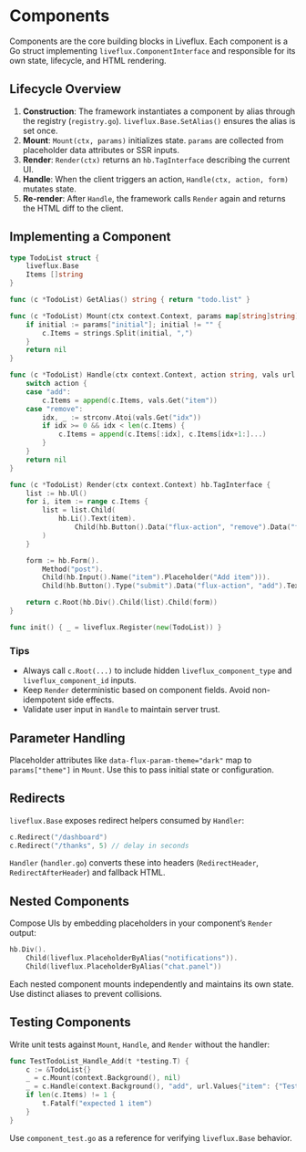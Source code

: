 # Components

Components are the core building blocks in Liveflux. Each component is a Go struct implementing `liveflux.ComponentInterface` and responsible for its own state, lifecycle, and HTML rendering.

## Lifecycle Overview

1. **Construction**: The framework instantiates a component by alias through the registry (`registry.go`). `liveflux.Base.SetAlias()` ensures the alias is set once.
2. **Mount**: `Mount(ctx, params)` initializes state. `params` are collected from placeholder data attributes or SSR inputs.
3. **Render**: `Render(ctx)` returns an `hb.TagInterface` describing the current UI.
4. **Handle**: When the client triggers an action, `Handle(ctx, action, form)` mutates state.
5. **Re-render**: After `Handle`, the framework calls `Render` again and returns the HTML diff to the client.

## Implementing a Component

```go
type TodoList struct {
    liveflux.Base
    Items []string
}

func (c *TodoList) GetAlias() string { return "todo.list" }

func (c *TodoList) Mount(ctx context.Context, params map[string]string) error {
    if initial := params["initial"]; initial != "" {
        c.Items = strings.Split(initial, ",")
    }
    return nil
}

func (c *TodoList) Handle(ctx context.Context, action string, vals url.Values) error {
    switch action {
    case "add":
        c.Items = append(c.Items, vals.Get("item"))
    case "remove":
        idx, _ := strconv.Atoi(vals.Get("idx"))
        if idx >= 0 && idx < len(c.Items) {
            c.Items = append(c.Items[:idx], c.Items[idx+1:]...)
        }
    }
    return nil
}

func (c *TodoList) Render(ctx context.Context) hb.TagInterface {
    list := hb.Ul()
    for i, item := range c.Items {
        list = list.Child(
            hb.Li().Text(item).
                Child(hb.Button().Data("flux-action", "remove").Data("flux-field-idx", strconv.Itoa(i)).Text("✕")),
        )
    }

    form := hb.Form().
        Method("post").
        Child(hb.Input().Name("item").Placeholder("Add item"))).
        Child(hb.Button().Type("submit").Data("flux-action", "add").Text("Add"))

    return c.Root(hb.Div().Child(list).Child(form))
}

func init() { _ = liveflux.Register(new(TodoList)) }
```

### Tips

- Always call `c.Root(...)` to include hidden `liveflux_component_type` and `liveflux_component_id` inputs.
- Keep `Render` deterministic based on component fields. Avoid non-idempotent side effects.
- Validate user input in `Handle` to maintain server trust.

## Parameter Handling

Placeholder attributes like `data-flux-param-theme="dark"` map to `params["theme"]` in `Mount`. Use this to pass initial state or configuration.

## Redirects

`liveflux.Base` exposes redirect helpers consumed by `Handler`:

```go
c.Redirect("/dashboard")
c.Redirect("/thanks", 5) // delay in seconds
```

`Handler` (`handler.go`) converts these into headers (`RedirectHeader`, `RedirectAfterHeader`) and fallback HTML.

## Nested Components

Compose UIs by embedding placeholders in your component’s `Render` output:

```go
hb.Div().
    Child(liveflux.PlaceholderByAlias("notifications")).
    Child(liveflux.PlaceholderByAlias("chat.panel"))
```

Each nested component mounts independently and maintains its own state. Use distinct aliases to prevent collisions.

## Testing Components

Write unit tests against `Mount`, `Handle`, and `Render` without the handler:

```go
func TestTodoList_Handle_Add(t *testing.T) {
    c := &TodoList{}
    _ = c.Mount(context.Background(), nil)
    _ = c.Handle(context.Background(), "add", url.Values{"item": {"Test"}})
    if len(c.Items) != 1 {
        t.Fatalf("expected 1 item")
    }
}
```

Use `component_test.go` as a reference for verifying `liveflux.Base` behavior.
